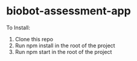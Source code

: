 # biobot-assessment-app
To Install:
1. Clone this repo
2. Run npm install in the root of the project
3. Run npm start in the root of the project
